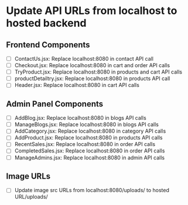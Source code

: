 # Update API URLs from localhost to hosted backend

## Frontend Components
- [ ] ContactUs.jsx: Replace localhost:8080 in contact API call
- [ ] Checkout.jsx: Replace localhost:8080 in cart and order API calls
- [ ] TryProduct.jsx: Replace localhost:8080 in products and cart API calls
- [ ] productDetailtry.jsx: Replace localhost:8080 in products API call
- [ ] Header.jsx: Replace localhost:8080 in cart API calls

## Admin Panel Components
- [ ] AddBlog.jsx: Replace localhost:8080 in blogs API calls
- [ ] ManageBlogs.jsx: Replace localhost:8080 in blogs API calls
- [ ] AddCategory.jsx: Replace localhost:8080 in category API calls
- [ ] AddProduct.jsx: Replace localhost:8080 in products API calls
- [ ] RecentSales.jsx: Replace localhost:8080 in order API calls
- [ ] CompletedSales.jsx: Replace localhost:8080 in order API calls
- [ ] ManageAdmins.jsx: Replace localhost:8080 in admin API calls

## Image URLs
- [ ] Update image src URLs from localhost:8080/uploads/ to hosted URL/uploads/
